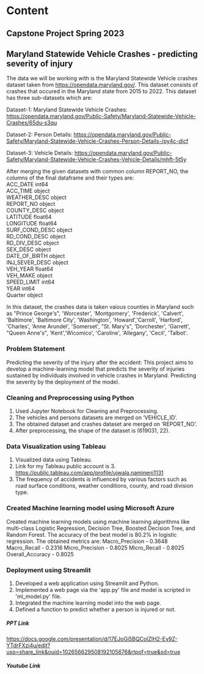 # Content
## Capstone Project Spring 2023
## Maryland Statewide Vehicle Crashes - predicting severity of injury 
The data we will be working with is the Maryland Statewide Vehicle crashes dataset taken from https://opendata.maryland.gov/. This dataset consists of crashes that occured in the Maryland state from 2015 to 2022. This dataset has three sub-datasets which are:

Dataset-1: Maryland Statewide Vehicle Crashes:
https://opendata.maryland.gov/Public-Safety/Maryland-Statewide-Vehicle-Crashes/65du-s3qu

Dataset-2: Person Details:
https://opendata.maryland.gov/Public-Safety/Maryland-Statewide-Vehicle-Crashes-Person-Details-/py4c-dicf

Dataset-3: Vehicle Details:
https://opendata.maryland.gov/Public-Safety/Maryland-Statewide-Vehicle-Crashes-Vehicle-Details/mhft-5t5y

After merging the given datasets with common column REPORT_NO, the columns of the final dataframe and their types are:\
ACC_DATE            int64\
ACC_TIME           object\
WEATHER_DESC       object\
REPORT_NO          object\
COUNTY_DESC        object\
LATITUDE          float64\
LONGITUDE         float64\
SURF_COND_DESC     object\
RD_COND_DESC       object\
RD_DIV_DESC        object\
SEX_DESC           object\
DATE_OF_BIRTH      object\
INJ_SEVER_DESC     object\
VEH_YEAR          float64\
VEH_MAKE           object\
SPEED_LIMIT         int64\
YEAR                int64\
Quarter            object

In this dataset, the crashes data is taken vaious counties in Maryland such as "Prince George's", 'Worcester', 'Montgomery', 'Frederick', 'Calvert', 'Baltimore', 'Baltimore City', 'Washington', 'Howard','Carroll', 'Harford', 'Charles', 'Anne Arundel', 'Somerset', "St. Mary's", 'Dorchester', 'Garrett', "Queen Anne's", 'Kent','Wicomico', 'Caroline', 'Allegany', 'Cecil', 'Talbot'. 

### Problem Statement
Predicting the severity of the injury after the accident: This project aims to develop a machine-learning model that predicts the severity of injuries sustained by individuals involved in vehicle crashes in Maryland. Predicting the severity by the deployment of the model.

### Cleaning and Preprocessing using Python
1. Used Jupyter Notebook for Cleaning and Preprocessing.
2. The vehicles and persons datasets are merged on ‘VEHICLE_ID’.
3. The obtained dataset and crashes dataset are merged on ‘REPORT_NO’.
4. After preprocessing, the shape of the dataset is (619031, 22).

### Data Visualization using Tableau
1. Visualized data using Tableau.
2. Link for my Tableau public account is 3. https://public.tableau.com/app/profile/ujwala.namineni1131 
3. The frequency of accidents is influenced by various factors such as road surface conditions, weather conditions, county, and road division type. 

### Created Machine learning model using Microsoft Azure
Created machine learning models using machine learning algorithms like multi-class Logistic Regression, Decision Tree, Boosted Decision Tree, and Random Forest. The accuracy of the best model is 80.2% in logistic regression. 
The obtained metrics are:
Macro_Precision - 0.3648
Macro_Recall - 0.2316
Micro_Precision - 0.8025
Micro_Recall - 0.8025
Overall_Accuracy - 0.8025

### Deployment using Streamlit
1. Developed a web application using Streamlit and Python.
2. Implemented a web page via the 'app.py' file and model is scripted in 'ml_model.py' file.
3. Integrated the machine learning model into the web page.
4. Defined a function to predict whether a person is injured or not.

##### PPT Link
https://docs.google.com/presentation/d/17EJoGi5BQColZlH2-Ey9Z-YTdrFXzi4u/edit?usp=share_link&ouid=102656629508192105676&rtpof=true&sd=true 

##### Youtube Link
